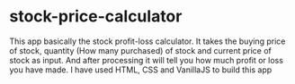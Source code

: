 # stock-price-calculator
This app basically the stock profit-loss calculator. It takes the buying price of stock, quantity (How many purchased) of stock and current price of stock as input. And after processing it will tell you how much profit or loss you have made. I have used HTML, CSS and VanillaJS to build this app
